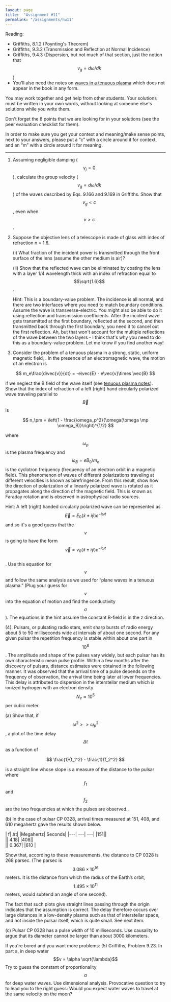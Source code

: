 ```yaml
---
layout: page
title:  "Assignment #11"
permalink: "/assignments/hw11"
---
```


Reading: 
* Griffiths, 8.1.2  (Poynting's Theorem)
* Griffiths, 9.3.2  (Transmission and Reflection at Normal Incidence)
* Griffiths, 9.4.3  (Dispersion, but not much of that section, just the notion
that $$v_g = d\omega/dk$$)
* You'll also need the notes on [waves in a tenuous plasma](plasma) which does not
appear in the book in any form.

You may work together and get help from other students. Your solutions must be written in your own words, without looking at someone else's solutions while
you write them.

Don't forget the 8 points that we are looking for in your solutions (see the peer evaluation checklist for them).

In order to make sure you get your context and meaning/make sense points,
next to your answers, please put a “c” with a circle around it for context,
and an “m” with a circle around it for meaning.

______________________________________________________________________________
1.	Assuming negligible damping ($$\gamma_j = 0$$), calculate the group velocity 
($$v_g = d\omega/dk$$) of the waves described by Eqs. 9.166 and 9.169 in Griffiths.  Show that $$v_g < c$$, even when $$v > c$$.

2.	Suppose the objective lens of a telescope is made of glass with index of refraction n = 1.6.

	(i)	What fraction of the incident power is transmitted through the front surface of the lens (assume the other medium is air)?

	(ii)	Show that the reflected wave can be eliminated by coating the lens with a layer 
1/4 wavelength thick with an index of refraction equal to $$\sqrt{1.6}$$.

	Hint: This is a boundary-value problem.   The incidence is all normal, and there are two interfaces where you need to match boundary conditions.  Assume the wave is transverse-electric. You might also be able to do it using reflection and transmission coefficients. After the incident wave gets transmitted at the first boundary, reflected at the second, and then transmitted back through the first boundary, you need it to cancel out the first reflection.  Ah, but that won't account for the multiple reflections of the wave between the two layers - I think that's why you need to do this as a boundary-value problem.  Let me know if you find another way!

3.	Consider the problem of a tenuous plasma in a strong, static, uniform magnetic field,  . In the presence of an electromagnetic wave, the motion of an electron is

$$
m_e\frac{d\vec{v}}{dt} = -e\vec{E} - e\vec{v}\times \vec{B}
$$
 
if we neglect the B field of the wave itself (see [tenuous plasma notes](plasma)). Show that the index of refraction of a left (right) hand circularly polarized wave traveling parallel to $$\vec{B}$$ is 

$$
n_\pm = \left(1 - \frac{\omega_p^2}{\omega(\omega \mp \omega_B)}\right)^{1/2}
$$
 
where $$\omega_p$$ is the plasma frequency and   $$\omega_B = eB_0/m_e$$ 
is the cyclotron frequency (frequency of an electron orbit in a magnetic field). This phenomenon of waves of different polarizations traveling at different velocities is known as birefringence. From this result, show how the direction of polarization of a linearly polarized wave is rotated as it propagates along the direction of the magnetic field. This is known as Faraday rotation and is observed in astrophysical radio sources.

Hint:  A left (right) handed circularly polarized wave can be represented as
$$
\vec{E} = E_0 (\hat{x} \pm i\hat{y})e^{-i\omega t} 
$$
and so it's a good guess that the $$v$$ is going to have the form
$$
\vec{v} = v_0 (\hat{x} \pm i\hat{y})e^{-i\omega t} 
$$  
. Use this equation for $$v$$ and
follow the same analysis as we used for “plane waves in a tenuous plasma.”
(Plug your guess for $$v$$ into the equation of motion and find the conductivity $$\sigma$$). The equations in the hint assume the constant B-field is in the z direction.

(4).	  Pulsars, or pulsating radio stars, emit sharp bursts of radio energy about 5 to 50 milliseconds wide at intervals of about one second. For any given pulsar the repetition frequency is stable within about one part in $$10^8$$. The amplitude and shape of the pulses vary widely, but each pulsar has its own characteristic mean pulse profile.
	Within a few months after the discovery of pulsars, distance estimates were obtained in the following manner. It was observed that the arrival time of a pulse depends on the frequency of observation, the arrival time being later at lower frequencies. This delay is attributed to dispersion in the interstellar medium which is ionized hydrogen with an electron density 
$$N_e \approx 10^5$$ per cubic meter.

(a)	Show that, if $$\omega^2 >> \omega_p^2$$ , a plot of the time delay $$\Delta t$$ as a function of

$$
\frac{1}{f_1^2} - \frac{1}{f_2^2}
$$

is a straight line whose slope is a measure of the distance to the pulsar where $$f_1$$ and $$f_2$$ are the two frequencies at which the pulses are observed..

(b)	In the case of pulsar CP 0328, arrival times measured at 151, 408, and 610 megahertz gave the results shown below.

| f|	∆t| 
|Megahertz|	Seconds|
|---| ---| ---|
|151||	
||	4.18|
|408||	
||	0.367|
|610	|

Show that, according to these measurements, the distance to CP 0328 is 268 parsec. (The parsec is $$3.086 \times 10^{16}$$ meters. It is the distance from which the radius of the Earth’s orbit, $$1.495 \times 10^{11}$$ meters, would subtend an angle of one second).

The fact that such plots give straight lines passing through the origin indicates that the assumption   is correct. The delay therefore occurs over large distances in a low-density plasma such as that of interstellar space, and not inside the pulsar itself, which is quite small. See next item.

(c)	Pulsar CP 0328 has a pulse width of 10 milliseconds. Use causality to argue that its diameter cannot be larger than about 3000 kilometers.


If you're bored and you want more problems:
(5)	Griffiths, Problem 9.23. In part a, in deep water $$v = \alpha \sqrt{\lambda}$$
Try to guess the constant of proportionality $$\alpha$$ for deep water waves. Use dimensional analysis. Provocative question to try to lead you to the right
guess: Would you expect water waves to travel at the same velocity on the moon?

